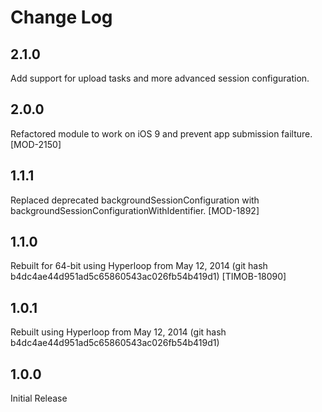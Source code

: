 # Change Log

## 2.1.0
Add support for upload tasks and more advanced session configuration.

## 2.0.0
Refactored module to work on iOS 9 and prevent app submission failture. [MOD-2150]

## 1.1.1  
Replaced deprecated backgroundSessionConfiguration with backgroundSessionConfigurationWithIdentifier. [MOD-1892]

## 1.1.0  
Rebuilt for 64-bit using Hyperloop from May 12, 2014 (git hash b4dc4ae44d951ad5c65860543ac026fb54b419d1) [TIMOB-18090]

## 1.0.1  
Rebuilt using Hyperloop from May 12, 2014 (git hash b4dc4ae44d951ad5c65860543ac026fb54b419d1)

## 1.0.0    
Initial Release
